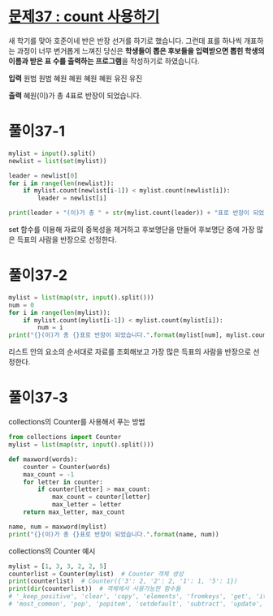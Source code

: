 # [문제37 : count 사용하기](https://www.notion.so/37-count-dc0e13c631da440cba8fa057bb9549b0)

새 학기를 맞아 호준이네 반은 반장 선거를 하기로 했습니다.  그런데 표를 하나씩 개표하는 과정이 너무 번거롭게 느껴진 당신은 **학생들이 뽑은 후보들을 입력받으면 뽑힌 학생의 이름과 받은 표 수를 출력하는 프로그램**을 작성하기로 하였습니다.

**입력**
원범 원범 혜원 혜원 혜원 혜원 유진 유진
    
**출력**
혜원(이)가 총 4표로 반장이 되었습니다.

# 풀이37-1

``` python
mylist = input().split()
newlist = list(set(mylist))

leader = newlist[0]
for i in range(len(newlist)):
    if mylist.count(newlist[i-1]) < mylist.count(newlist[i]):
        leader = newlist[i]

print(leader + "(이)가 총 " + str(mylist.count(leader)) + "표로 반장이 되었습니다.")
```

set 함수를 이용해 자료의 중복성을 제거하고 후보명단을 만들어 후보명단 중에 가장 많은 득표의 사람을 반장으로 선정한다.

# 풀이37-2

``` python
mylist = list(map(str, input().split()))
num = 0
for i in range(len(mylist)):
	if mylist.count(mylist[i-1]) < mylist.count(mylist[i]):
		num = i
print("{}(이)가 총 {}표로 반장이 되었습니다.".format(mylist[num], mylist.count(mylist[num])))
```

리스트 안의 요소의 순서대로 자료를 조회해보고 가장 많은 득표의 사람을 반장으로 선정한다.

# 풀이37-3

collections의 Counter를 사용해서 푸는 방법

``` python
from collections import Counter
mylist = list(map(str, input().split()))

def maxword(words):
	counter = Counter(words)
	max_count = -1
	for letter in counter:
		if counter[letter] > max_count:
			max_count = counter[letter]
			max_letter = letter
	return max_letter, max_count

name, num = maxword(mylist)
print("{}(이)가 총 {}표로 반장이 되었습니다.".format(name, num))
```

collections의 Counter 예시

``` python
mylist = [1, 3, 3, 2, 2, 5]
counterlist = Counter(mylist)  # Counter 객체 생성
print(counterlist)  # Counter({'3': 2, '2': 2, '1': 1, '5': 1})
print(dir(counterlist))  # 객체에서 사용가능한 함수들
# '_keep_positive', 'clear', 'copy', 'elements', 'fromkeys', 'get', 'items', 'keys',
# 'most_common', 'pop', 'popitem', 'setdefault', 'subtract', 'update', 'values'
```
